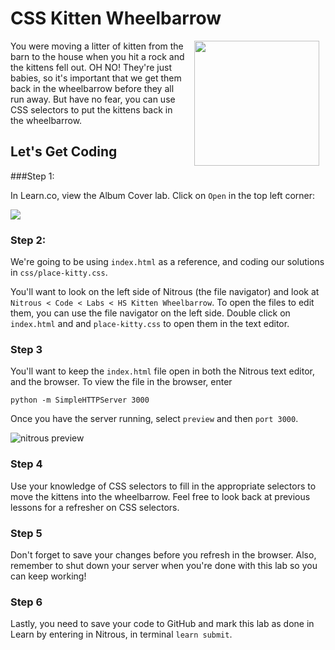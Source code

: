 # CSS Kitten Wheelbarrow

<img src="https://s3.amazonaws.com/after-school-assets/kitten-wheelbarrow.jpg" width="200" align="right" hspace="10">

You were moving a litter of kitten from the barn to the house when you hit a rock and the kittens fell out. OH NO! They're just babies, so it's important that we get them back in the wheelbarrow before they all run away. But have no fear, you can use CSS selectors to put the kittens back in the wheelbarrow. 

## Let's Get Coding

###Step 1:

In Learn.co, view the Album Cover lab. Click on `Open` in the top left corner:

<img src="https://s3.amazonaws.com/after-school-assets/new-open-in-nitrous.png">

### Step 2:

We're going to be using `index.html` as a reference, and coding our solutions in `css/place-kitty.css`.

You'll want to look on the left side of Nitrous (the file navigator) and look at `Nitrous < Code < Labs < HS Kitten Wheelbarrow`. To open the files to edit them, you can use the file navigator on the left side. Double click on `index.html` and and `place-kitty.css` to open them in the text editor.


### Step 3

You'll want to keep the `index.html` file open in both the Nitrous text editor, and the browser. To view the file in the browser, enter

```
python -m SimpleHTTPServer 3000
```

Once you have the server running, select `preview` and then `port 3000`.

<img src="https://s3.amazonaws.com/after-school-assets/nitrous-preview.png" alt="nitrous preview">

### Step 4

Use your knowledge of CSS selectors to fill in the appropriate selectors to move the kittens into the wheelbarrow. Feel free to look back at previous lessons for a refresher on CSS selectors.

### Step 5

Don't forget to save your changes before you refresh in the browser. Also, remember to shut down your server when you're done with this lab so you can keep working!

### Step 6

Lastly, you need to save your code to GitHub and mark this lab as done in Learn by entering in Nitrous, in terminal `learn submit`.


